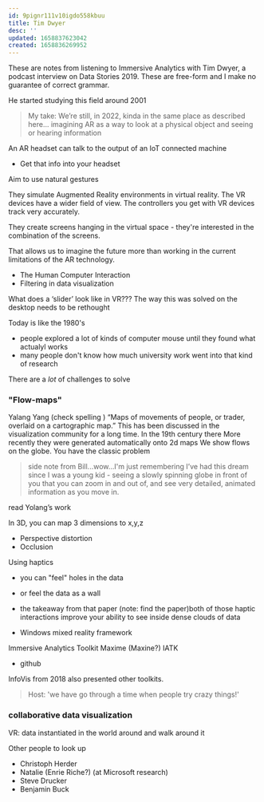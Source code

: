 ```yaml
---
id: 9pignr111v10igdo558kbuu
title: Tim Dwyer
desc: ''
updated: 1658837623042
created: 1658836269952
---
```


These are notes from listening to Immersive Analytics with Tim Dwyer, a podcast interview on Data Stories 2019. These are free-form and I make no guarantee of  correct grammar. 

He started studying this field around 2001

> My take: We’re still, in 2022, kinda in the same place as described here...
imagining AR as a way to look at a physical object and seeing or hearing information

An AR headset can talk to the output of an IoT connected machine
- Get that info into your headset


Aim to use natural gestures

They simulate Augmented Reality environments in virtual reality. 
The VR devices have a wider field of view.
The controllers you get with VR devices track very accurately.

They create screens hanging in the virtual space - they're interested in the combination of the screens.

That allows us to imagine the future more than working in the current limitations of the AR technology.

- The Human Computer Interaction
- Filtering in data visualization 

What does a ‘slider’ look like in VR???
The way this was solved on the desktop needs to be rethought 

Today is like the 1980's
- people explored a lot of kinds of computer mouse until they found what actualyl works
- many people don't know how much university work went into that kind of research 


There are a *lot* of challenges to solve 

### "Flow-maps"
Yalang Yang (check spelling )
“Maps of movements of people, or trader, overlaid on a cartographic map.”
This has been discussed in the visualization community for a long time. 
In the 19th century there
More recently they were generated automatically onto 2d maps
We show flows on the globe. You have the classic problem 

> side note from Bill...wow…I'm just remembering I’ve had this dream since I was a young kid - seeing a slowly spinning globe in front of you that you can zoom in and out of, and see very detailed, animated information as you move in.

read Yolang’s work 


In 3D, you can map 3 dimensions to x,y,z


- Perspective distortion
- Occlusion

Using haptics
- you can "feel" holes in the data
- or feel the data as a wall
- the takeaway from that paper (note: find the paper)both of those haptic interactions improve your ability to see inside dense clouds of data


- Windows mixed reality framework 


Immersive Analytics Toolkit
Maxime (Maxine?)
IATK 
- github

InfoVis from 2018 also presented other toolkits.

> Host: 'we have go through a time when people try crazy things!'

### collaborative data visualization 
VR: data instantiated in the world around and walk around it



Other people to look up
- Christoph Herder
- Natalie (Enrie Riche?)  (at Microsoft research)
- Steve Drucker
- Benjamin Buck

